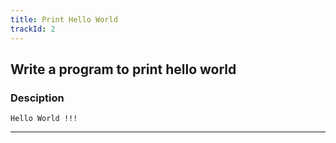 ```yaml
---
title: Print Hello World
trackId: 2
---
```


## Write a program to print hello world

### Desciption

```
Hello World !!!
```

---
